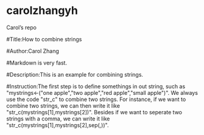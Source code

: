 # carolzhangyh
Carol’s repo

#Title:How to combine strings

#Author:Carol Zhang

#Markdown is very fast.


#Description:This is an example for combining strings.


#Instruction:The first step is to define somethings in out string, such as "mystrings<-("one apple","two apple","red apple","small apple")". We always use the code "str_c" to combine two strings. For instance, if we want to combine two strings, we can then write it like "str_c(mystrings[1],mystrings[2])". Besides if we want to seperate two strings with a comma, we can write it like "str_c(mystrings[1],mystrings[2],sep(,))".

#


